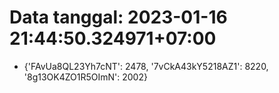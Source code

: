 # Data tanggal: 2023-01-16 21:44:50.324971+07:00

* {'FAvUa8QL23Yh7cNT': 2478, '7vCkA43kY5218AZ1': 8220, '8g13OK4ZO1R5OImN': 2002}
